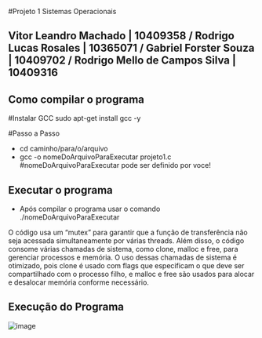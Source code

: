#Projeto 1 Sistemas Operacionais

## Vitor Leandro Machado | 10409358 / Rodrigo Lucas Rosales | 10365071 / Gabriel Forster Souza | 10409702 / Rodrigo Mello de Campos Silva | 10409316

## Como compilar o programa 
#Instalar GCC
sudo apt-get install gcc -y

#Passo a Passo
- cd caminho/para/o/arquivo
- gcc -o nomeDoArquivoParaExecutar projeto1.c #nomeDoArquivoParaExecutar pode ser definido por voce!

## Executar o programa
- Após compilar o programa usar o comando ./nomeDoArquivoParaExecutar

O código usa um “mutex” para garantir que a função de transferência não seja acessada simultaneamente por várias threads. Além disso, o código consome várias chamadas de sistema, como clone, malloc e free, para gerenciar processos e memória. O uso dessas chamadas de sistema é otimizado, pois clone é usado com flags que especificam o que deve ser compartilhado com o processo filho, e malloc e free são usados para alocar e desalocar memória conforme necessário.


## Execução do Programa

![image](https://github.com/TshadowBR/Laboratorio-1-Sistemas-Operacionais/assets/53952323/574bfd5c-c505-4899-9d6f-2f61e2f5bea9)

